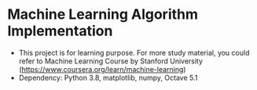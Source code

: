 # Machine Learning Algorithm Implementation

- This project is for learning purpose. For more study material, you could refer to Machine Learning Course by Stanford University (https://www.coursera.org/learn/machine-learning)
- Dependency: Python 3.8, matplotlib, numpy, Octave 5.1
